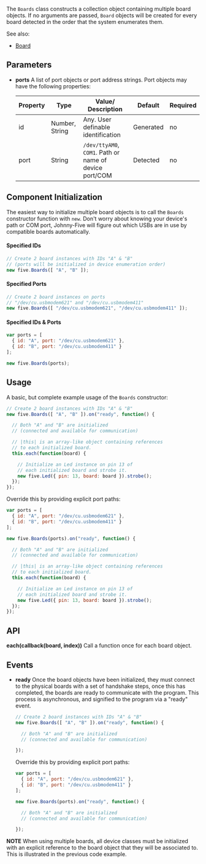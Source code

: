 The `Boards` class constructs a collection object containing multiple board objects. If no arguments are passed, `Board` objects will be created for every board detected in the order that the system enumerates them. 

See also: 

- [Board](board)

## Parameters

- **ports** A list of port objects or port address strings. Port objects may have the following properties:
  <span class="abbreviate-table">
  
  | Property | Type           | Value/ Description                     | Default | Required |
  |----------|----------------|-----------------------|---------------------------------|----------|
  | id       | Number, String | Any. User definable identification   | Generated | no       |
  | port     | String         | `/dev/ttyAM0`, `COM1`. Path or name of device port/COM | Detected | no       |
  </span>

## Component Initialization

The easiest way to initialize multiple board objects is to call the `Boards` constructor function with `new`. Don't worry about knowing your device's path or COM port, Johnny-Five will figure out which USBs are in use by compatible boards automatically.


#### Specified IDs

```js
// Create 2 board instances with IDs "A" & "B" 
// (ports will be initialized in device enumeration order)
new five.Boards([ "A", "B" ]);
```

#### Specified Ports

```js
// Create 2 board instances on ports 
// "/dev/cu.usbmodem621" and "/dev/cu.usbmodem411"
new five.Boards([ "/dev/cu.usbmodem621", "/dev/cu.usbmodem411" ]);
```

#### Specified IDs & Ports

```js
var ports = [
  { id: "A", port: "/dev/cu.usbmodem621" },
  { id: "B", port: "/dev/cu.usbmodem411" }
];

new five.Boards(ports);
```

## Usage

A basic, but complete example usage of the `Boards` constructor:
```js
// Create 2 board instances with IDs "A" & "B"
new five.Boards([ "A", "B" ]).on("ready", function() {

  // Both "A" and "B" are initialized
  // (connected and available for communication)

  // |this| is an array-like object containing references
  // to each initialized board.
  this.each(function(board) {

    // Initialize an Led instance on pin 13 of
    // each initialized board and strobe it.
    new five.Led({ pin: 13, board: board }).strobe();
  });
});
```

Override this by providing explicit port paths:


```js
var ports = [
  { id: "A", port: "/dev/cu.usbmodem621" },
  { id: "B", port: "/dev/cu.usbmodem411" }
];

new five.Boards(ports).on("ready", function() {

  // Both "A" and "B" are initialized
  // (connected and available for communication)

  // |this| is an array-like object containing references
  // to each initialized board.
  this.each(function(board) {

    // Initialize an Led instance on pin 13 of
    // each initialized board and strobe it.
    new five.Led({ pin: 13, board: board }).strobe();
  });
});
```


## API

**each(callback(board, index))** Call a function once for each board object.


## Events

- **ready** Once the board objects have been initialized, they must connect to the physical boards with a set of handshake steps, once this has completed, the boards are ready to communicate with the program. This process is asynchronous, and signified to the program via a "ready" event.

  ```js
  // Create 2 board instances with IDs "A" & "B"
  new five.Boards([ "A", "B" ]).on("ready", function() {

    // Both "A" and "B" are initialized
    // (connected and available for communication)

  });
  ```
  Override this by providing explicit port paths:


  ```js
  var ports = [
    { id: "A", port: "/dev/cu.usbmodem621" },
    { id: "B", port: "/dev/cu.usbmodem411" }
  ];

  new five.Boards(ports).on("ready", function() {

    // Both "A" and "B" are initialized
    // (connected and available for communication)

  });
  ```




**NOTE** When using multiple boards, all device classes must be initialized with an explicit reference to the board object that they will be associated to. This is illustrated in the previous code example.





